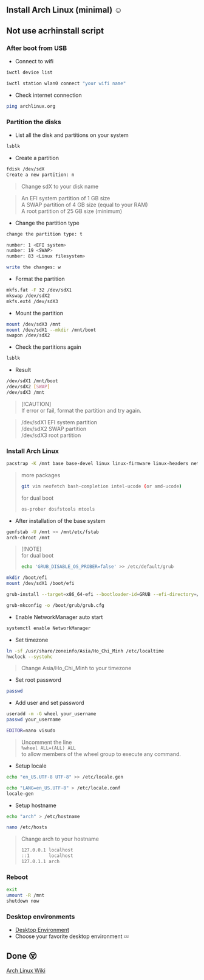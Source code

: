 ## Install Arch Linux (minimal) :relaxed:

## Not use acrhinstall script

### After boot from USB

-   Connect to wifi

```bash
iwctl device list

iwctl station wlan0 connect "your wifi name"
```

-   Check internet connection

```bash
ping archlinux.org
```

### Partition the disks

-   List all the disk and partitions on your system

```bash
lsblk
```

-   Create a partition

```bash
fdisk /dev/sdX
Create a new partition: n
```

> Change sdX to your disk name

> An EFI system partition of 1 GB size<br>
> A SWAP partition of 4 GB size (equal to your RAM)<br>
> A root partition of 25 GB size (minimum)

-   Change the partition type

```bash
change the partition type: t

number: 1 <EFI system>
number: 19 <SWAP>
number: 83 <Linux filesystem>

write the changes: w
```

-   Format the partition

```bash
mkfs.fat -F 32 /dev/sdX1
mkswap /dev/sdX2
mkfs.ext4 /dev/sdX3
```

-   Mount the partition

```bash
mount /dev/sdX3 /mnt
mount /dev/sdX1 --mkdir /mnt/boot
swapon /dev/sdX2
```

-   Check the partitions again

```bash
lsblk
```

-   Result

```bash
/dev/sdX1 /mnt/boot
/dev/sdX2 [SWAP]
/dev/sdX3 /mnt
```

> [!CAUTION]<br>
> If error or fail, format the partition and try again.

> /dev/sdX1 EFI system partition<br>
> /dev/sdX2 SWAP partition<br>
> /dev/sdX3 root partition<br>

### Install Arch Linux

```bash
pacstrap -K /mnt base base-devel linux linux-firmware linux-headers networkmanager grub efibootmgr nano sudo
```

> more packages
> ```bash
> git vim neofetch bash-completion intel-ucode (or amd-ucode)
> ```
> for dual boot
> ```bash
> os-prober dosfstools mtools
> ```

-   After installation of the base system

```bash
genfstab -U /mnt >> /mnt/etc/fstab
arch-chroot /mnt
```

> [!NOTE]<br>
> for dual boot
>
> ```bash
> echo 'GRUB_DISABLE_OS_PROBER=false' >> /etc/default/grub
> ```

```bash
mkdir /boot/efi
mount /dev/sdX1 /boot/efi

grub-install --target=x86_64-efi --bootloader-id=GRUB --efi-directory=/boot/efi

grub-mkconfig -o /boot/grub/grub.cfg
```

-   Enable NetworkManager auto start

```bash
systemctl enable NetworkManager
```

-   Set timezone

```bash
ln -sf /usr/share/zoneinfo/Asia/Ho_Chi_Minh /etc/localtime
hwclock --systohc
```

> Change Asia/Ho_Chi_Minh to your timezone

-   Set root password

```bash
passwd
```

-   Add user and set password

```bash
useradd -m -G wheel your_username
passwd your_username
```
```bash
EDITOR=nano visudo
```

> Uncomment the line<br>
> ``` %wheel ALL=(ALL) ALL ```<br>
> to allow members of the wheel group to execute any command.

-   Setup locale

```bash
echo "en_US.UTF-8 UTF-8" >> /etc/locale.gen
```
```bash
echo "LANG=en_US.UTF-8" > /etc/locale.conf
locale-gen
```

-   Setup hostname

```bash
echo "arch" > /etc/hostname
```
```bash
nano /etc/hosts
```

> Change arch to your hostname
>
> ```bash
> 127.0.0.1	localhost
> ::1       localhost
> 127.0.1.1	arch
> ```

### Reboot

```bash
exit
umount -R /mnt
shutdown now
```

### Desktop environments

- [Desktop Environment](https://wiki.archlinux.org/title/Desktop_environment)
- Choose your favorite desktop environment :zzz:

## Done :dizzy_face:

[Arch Linux Wiki](https://wiki.archlinux.org/title/Installation_guide)
